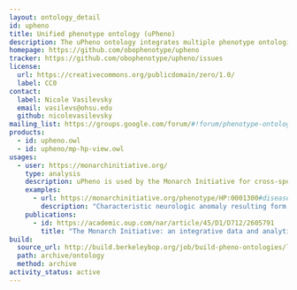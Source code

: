 ```yaml
---
layout: ontology_detail
id: upheno
title: Unified phenotype ontology (uPheno)
description: The uPheno ontology integrates multiple phenotype ontologies into a unified cross-species phenotype ontology.
homepage: https://github.com/obophenotype/upheno
tracker: https://github.com/obophenotype/upheno/issues
license:
  url: https://creativecommons.org/publicdomain/zero/1.0/
  label: CC0
contact:
  label: Nicole Vasilevsky
  email: vasilevs@ohsu.edu
  github: nicolevasilevsky
mailing_list: https://groups.google.com/forum/#!forum/phenotype-ontologies-editors
products:
  - id: upheno.owl
  - id: upheno/mp-hp-view.owl
usages:
  - user: https://monarchinitiative.org/
    type: analysis
    description: uPheno is used by the Monarch Initiative for cross-species inference.
    examples:
      - url: https://monarchinitiative.org/phenotype/HP:0001300#disease
        description: "Characteristic neurologic anomaly resulting form degeneration of dopamine-generating cells in the substantia nigra, a region of the midbrain, characterized clinically by shaking, rigidity, slowness of movement and difficulty with walking and gait."
    publications:
      - id: https://academic.oup.com/nar/article/45/D1/D712/2605791
        title: "The Monarch Initiative: an integrative data and analytic platform connecting phenotypes to genotypes across species "
build:
  source_url: http://build.berkeleybop.org/job/build-pheno-ontologies/lastSuccessfulBuild/artifact/*zip*/archive.zip
  path: archive/ontology
  method: archive
activity_status: active
---
```

